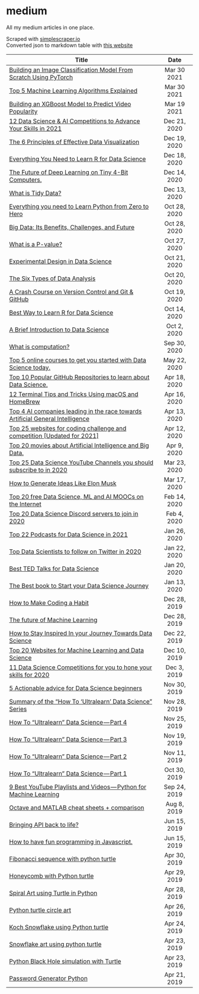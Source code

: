 # medium
All my medium articles in one place.

Scraped with [simplescraper.io](https://simplescraper.io/)  
Converted json to markdown table with [this website](https://kdelmonte.github.io/json-to-markdown-table/)

| Title                                                                           | Date         |
| ------------------------------------------------------------------------------- | :------------: |
| [Building an Image Classification Model From Scratch Using PyTorch](https://medium.com/bitgrit-data-science-publication/building-an-image-classification-model-with-pytorch-from-scratch-f10452073212)| Mar 30 2021  |
| [Top 5 Machine Learning Algorithms Explained](https://medium.com/bitgrit-data-science-publication/top-5-machine-learning-algorithms-explained-d15234b627f7)| Mar 30 2021  |
| [Building an XGBoost Model to Predict Video Popularity](https://medium.com/bitgrit-data-science-publication/building-an-xgboost-model-to-predict-video-popularity-ce4a39a356d7)| Mar 19 2021  |
| [12 Data Science & AI Competitions to Advance Your Skills in 2021](https://towardsdatascience.com/12-data-science-ai-competitions-to-advance-your-skills-in-2021-32e3fcb95d8c)| Dec 21, 2020 |
| [The 6 Principles of Effective Data Visualization](https://betterprogramming.pub/the-6-principles-of-effective-data-visualization-9f98d1f7dade)| Dec 19, 2020 |
| [Everything You Need to Learn R for Data Science](https://betterprogramming.pub/everything-you-need-to-learn-r-for-data-science-ea0b169cc410)| Dec 18, 2020 |
| [The Future of Deep Learning on Tiny 4-Bit Computers.](https://towardsdatascience.com/training-neural-networks-on-smartphones-9d063a37be34)| Dec 14, 2020 |
| [What is Tidy Data?](https://towardsdatascience.com/what-is-tidy-data-d58bb9ad2458)| Dec 13, 2020 |
| [Everything you need to Learn Python from Zero to Hero](https://towardsdatascience.com/everything-you-need-to-learn-python-from-zero-to-hero-3dc950cb1b4c)| Oct 28, 2020 |
| [Big Data: Its Benefits, Challenges, and Future](https://towardsdatascience.com/big-data-its-benefits-challenges-and-future-6fddd69ab927)| Oct 28, 2020 |
| [What is a P-value?](https://towardsdatascience.com/what-is-a-p-value-2cd0b1898e6f)| Oct 27, 2020 |
| [Experimental Design in Data Science](https://towardsdatascience.com/designing-experiments-in-data-science-23360d2ddf84)| Oct 21, 2020 |
| [The Six Types of Data Analysis](https://towardsdatascience.com/the-six-types-of-data-analysis-75517ba7ea61)| Oct 20, 2020 |
| [A Crash Course on Version Control and Git & GitHub](https://towardsdatascience.com/a-crash-course-on-version-control-and-git-github-5d04e7933070)| Oct 19, 2020 |
| [Best Way to Learn R for Data Science](https://towardsdatascience.com/how-to-learn-r-for-data-science-3a7c8326f969)| Oct 14, 2020 |
| [A Brief Introduction to Data Science](https://towardsdatascience.com/the-data-scientists-toolbox-part-1-c214adcc859f)| Oct 2, 2020  |
| [What is computation?](https://towardsdatascience.com/what-is-computation-9ef6f067df33)| Sep 30, 2020 |
| [Top 5 online courses to get you started with Data Science today.](https://towardsdatascience.com/top-5-online-courses-to-get-you-started-with-data-science-today-a3752bc6d7d8)| May 22, 2020 |
| [Top 10 Popular GitHub Repositories to learn about Data Science.](https://towardsdatascience.com/top-10-popular-github-repositories-to-learn-about-data-science-4acc7b99c44)| Apr 18, 2020 |
| [12 Terminal Tips and Tricks Using macOS and HomeBrew](https://betterprogramming.pub/12-terminal-tips-and-tricks-using-macos-and-homebrew-4e89c2ccb2fb)| Apr 16, 2020 |
| [Top 4 AI companies leading in the race towards Artificial General Intelligence](https://towardsdatascience.com/four-ai-companies-on-the-bleeding-edge-of-artificial-general-intelligence-b17227a0b64a)| Apr 13, 2020 |
| [Top 25 websites for coding challenge and competition [Updated for 2021]](https://towardsdatascience.com/top-20-websites-for-coding-challenge-and-competition-in-2020-f667089a5b47)| Apr 12, 2020 |
| [Top 20 movies about Artificial Intelligence and Big Data.](https://towardsdatascience.com/top-20-movies-about-machine-learning-ai-and-data-science-8382d408c8c3)| Apr 9, 2020  |
| [Top 25 Data Science YouTube Channels you should subscribe to in 2020](https://towardsdatascience.com/top-20-youtube-channels-for-data-science-in-2020-2ef4fb0d3d5)| Mar 23, 2020 |
| [How to Generate Ideas Like Elon Musk](https://medium.com/swlh/how-to-generate-ideas-like-elon-musk-31c234f8b073)| Mar 17, 2020 |
| [Top 20 free Data Science, ML and AI MOOCs on the Internet](https://towardsdatascience.com/top-20-free-data-science-ml-and-ai-moocs-on-the-internet-4036bd0aac12)| Feb 14, 2020 |
| [Top 20 Data Science Discord servers to join in 2020](https://towardsdatascience.com/top-20-data-science-discord-servers-to-join-in-2020-567b45738e9d)| Feb 4, 2020  |
| [Top 22 Podcasts for Data Science in 2021](https://towardsdatascience.com/top-20-podcasts-for-data-science-83dc9e07448e)| Jan 26, 2020 |
| [Top Data Scientists to follow on Twitter in 2020](https://towardsdatascience.com/33-data-scientists-to-follow-on-twitter-77f70c59339f)| Jan 22, 2020 |
| [Best TED Talks for Data Science](https://towardsdatascience.com/best-ted-talks-for-data-science-11b699544f)| Jan 20, 2020 |
| [The Best book to Start your Data Science Journey](https://towardsdatascience.com/the-best-book-to-start-your-data-science-journey-f457b0994160)| Jan 13, 2020 |
| [How to Make Coding a Habit](https://medium.com/swlh/how-to-make-coding-a-habit-da534ac7d854)| Dec 28, 2019 |
| [The future of Machine Learning](https://towardsdatascience.com/the-future-of-machine-learning-ce0a9dc18cb8)| Dec 28, 2019 |
| [How to Stay Inspired In your Journey Towards Data Science](https://towardsdatascience.com/how-to-be-motivated-in-learning-data-science-d459811b4aab)| Dec 22, 2019 |
| [Top 20 Websites for Machine Learning and Data Science](https://medium.com/swlh/top-20-websites-for-machine-learning-and-data-science-d0b113130068)| Dec 10, 2019 |
| [11 Data Science Competitions for you to hone your skills for 2020](https://towardsdatascience.com/10-data-science-competitions-for-you-to-hone-your-skills-for-2020-32d87ee19cc9)| Dec 3, 2019  |
| [5 Actionable advice for Data Science beginners](https://towardsdatascience.com/5-actionable-advice-for-data-science-beginners-50fd912aa2d6)| Nov 30, 2019 |
| [Summary of the “How To ‘Ultralearn’ Data Science” Series](https://betterprogramming.pub/summary-of-the-how-to-ultralearn-data-science-series-c2a24d9946fd)| Nov 28, 2019 |
| [How To “Ultralearn” Data Science — Part 4](https://betterprogramming.pub/how-to-ultralearn-data-science-part-4-6b2d79072a47)| Nov 25, 2019 |
| [How To “Ultralearn” Data Science — Part 3](https://betterprogramming.pub/how-to-ultralearn-data-science-part-3-ea337ee05b2)| Nov 19, 2019 |
| [How To “Ultralearn” Data Science — Part 2](https://betterprogramming.pub/how-to-ultralearn-data-science-part-2-9138f5f73456)| Nov 11, 2019 |
| [How To “Ultralearn” Data Science — Part 1](https://betterprogramming.pub/how-to-ultralearn-data-science-part-1-92e143b7257b)| Oct 30, 2019 |
| [9 Best YouTube Playlists and Videos — Python for Machine Learning](https://betterprogramming.pub/9-best-youtube-playlists-and-videos-python-for-machine-learning-aa3956dcb24a)| Sep 24, 2019 |
| [Octave and MATLAB cheat sheets + comparison](https://benedictxneo.medium.com/octave-and-matlab-cheat-sheets-comparison-36e6c1c11b34)| Aug 8, 2019  |
| [Bringing APl back to life?](https://benedictxneo.medium.com/bringing-apl-back-to-life-615f7e6016b0)| Jun 15, 2019 |
| [How to have fun programming in Javascript.](https://benedictxneo.medium.com/how-to-have-fun-programming-in-javascript-feab44990532)| Jun 15, 2019 |
| [Fibonacci sequence with python turtle](https://benedictxneo.medium.com/fibonacci-sequence-with-python-turtle-cf838f5988ae)| Apr 30, 2019 |
| [Honeycomb with Python turtle](https://benedictxneo.medium.com/honeycomb-with-python-turtle-52cb0939d125)| Apr 29, 2019 |
| [Spiral Art using Turtle in Python](https://benedictxneo.medium.com/spiral-art-using-turtle-in-python-4e672781f165)| Apr 28, 2019 |
| [Python turtle circle art](https://benedictxneo.medium.com/python-turtle-circle-art-e837ea36a97d)| Apr 26, 2019 |
| [Koch Snowflake using Python turtle](https://benedictxneo.medium.com/koch-snowflake-using-python-turtle-5b9ff5f42572)| Apr 24, 2019 |
| [Snowflake art using python turtle](https://benedictxneo.medium.com/snowflake-art-using-python-turtle-505d5363c840)| Apr 23, 2019 |
| [Python Black Hole simulation with Turtle](https://benedictxneo.medium.com/python-black-hole-simulation-with-turtle-3281e6418ac)| Apr 23, 2019 |
| [Password Generator Python](https://benedictxneo.medium.com/password-generator-python-e1436ccb99e0)| Apr 21, 2019 |

